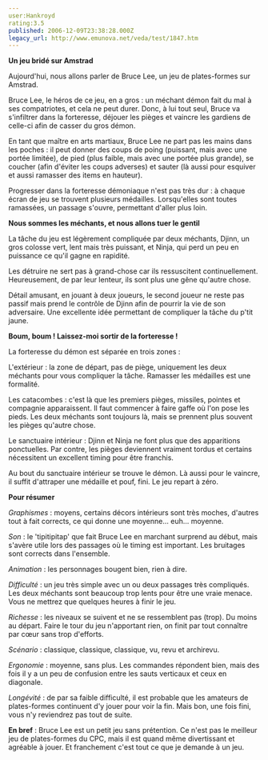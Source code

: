 ```yaml
---
user:Hankroyd
rating:3.5
published: 2006-12-09T23:38:28.000Z
legacy_url: http://www.emunova.net/veda/test/1847.htm
---
```

**Un jeu bridé sur Amstrad**  

  

Aujourd'hui, nous allons parler de Bruce Lee, un jeu de plates-formes sur Amstrad.  

Bruce Lee, le héros de ce jeu, en a gros : un méchant démon fait du mal à ses compatriotes, et cela ne peut durer. Donc, à lui tout seul, Bruce va s'infiltrer dans la forteresse, déjouer les pièges et vaincre les gardiens de celle-ci afin de casser du gros démon.  

  

En tant que maître en arts martiaux, Bruce Lee ne part pas les mains dans les poches : il peut donner des coups de poing (puissant, mais avec une portée limitée), de pied (plus faible, mais avec une portée plus grande), se coucher (afin d'éviter les coups adverses) et sauter (là aussi pour esquiver et aussi ramasser des items en hauteur).  

  

Progresser dans la forteresse démoniaque n'est pas très dur : à chaque écran de jeu se trouvent plusieurs médailles. Lorsqu'elles sont toutes ramassées, un passage s'ouvre, permettant d'aller plus loin.  

  

**Nous sommes les méchants, et nous allons tuer le gentil**  

  

La tâche du jeu est légèrement compliquée par deux méchants, Djinn, un gros colosse vert, lent mais très puissant, et Ninja, qui perd un peu en puissance ce qu'il gagne en rapidité.  

Les détruire ne sert pas à grand-chose car ils ressuscitent continuellement. Heureusement, de par leur lenteur, ils sont plus une gêne qu'autre chose.  

  

Détail amusant, en jouant à deux joueurs, le second joueur ne reste pas passif mais prend le contrôle de Djinn afin de pourrir la vie de son adversaire. Une excellente idée permettant de compliquer la tâche du p'tit jaune.  

  

**Boum, boum ! Laissez-moi sortir de la forteresse !**  

  

La forteresse du démon est séparée en trois zones :  

  

L'extérieur : la zone de départ, pas de piège, uniquement les deux méchants pour vous compliquer la tâche. Ramasser les médailles est une formalité.  

  

Les catacombes : c'est là que les premiers pièges, missiles, pointes et compagnie apparaissent. Il faut commencer à faire gaffe où l'on pose les pieds. Les deux méchants sont toujours là, mais se prennent plus souvent les pièges qu'autre chose.  

  

Le sanctuaire intérieur : Djinn et Ninja ne font plus que des apparitions ponctuelles. Par contre, les pièges deviennent vraiment tordus et certains nécessitent un excellent timing pour être franchis.  

  

Au bout du sanctuaire intérieur se trouve le démon. Là aussi pour le vaincre, il suffit d'attraper une médaille et pouf, fini. Le jeu repart à zéro.  

  

**Pour résumer**  

  

_Graphismes_ : moyens, certains décors intérieurs sont très moches, d'autres tout à fait corrects, ce qui donne une moyenne... euh... moyenne.  

  

_Son_ : le 'tipitipitap' que fait Bruce Lee en marchant surprend au début, mais s'avère utile lors des passages où le timing est important. Les bruitages sont corrects dans l'ensemble.  

  

_Animation_ : les personnages bougent bien, rien à dire.  

  

_Difficulté_ : un jeu très simple avec un ou deux passages très compliqués. Les deux méchants sont beaucoup trop lents pour être une vraie menace. Vous ne mettrez que quelques heures à finir le jeu.  

  

_Richesse_ : les niveaux se suivent et ne se ressemblent pas (trop). Du moins au départ. Faire le tour du jeu n'apportant rien, on finit par tout connaître par cœur sans trop d'efforts.  

  

_Scénario_ : classique, classique, classique, vu, revu et archirevu.  

  

_Ergonomie_ : moyenne, sans plus. Les commandes répondent bien, mais des fois il y a un peu de confusion entre les sauts verticaux et ceux en diagonale.  

  

_Longévité_ : de par sa faible difficulté, il est probable que les amateurs de plates-formes continuent d'y jouer pour voir la fin. Mais bon, une fois fini, vous n'y reviendrez pas tout de suite.  

  

**En bref** : Bruce Lee est un petit jeu sans prétention. Ce n'est pas le meilleur jeu de plates-formes du CPC, mais il est quand même divertissant et agréable à jouer. Et franchement c'est tout ce que je demande à un jeu.